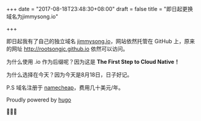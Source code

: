 +++
date = "2017-08-18T23:48:30+08:00"
draft = false
title = "即日起更换域名为jimmysong.io"

+++

即日起我有了自己的独立域名 [jimmysong.io](http://jimmysong.io)，网站依然托管在 GitHub 上，原来的网址 http://rootsongjc.github.io 依然可以访问。

为什么使用 .io 作为后缀呢？因为这是 **The First Step to Cloud Native！**

为什么选择在今天？因为今天是8月18日，日子好记。

P.S 域名注册于 [namecheap](http://www.namecheap.com)，费用几十美元/年。

Proudly powered by [hugo](http://gohugo.io)

🎉🎊🎉
